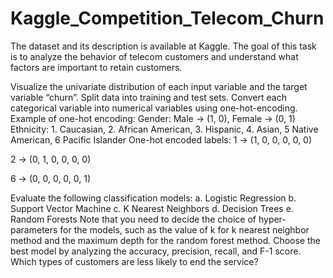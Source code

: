 # Kaggle_Competition_Telecom_Churn
The dataset and its description is available at Kaggle. The goal of this task is to analyze the behavior of telecom customers and understand what factors are important to retain customers.

Visualize the univariate distribution of each input variable and the target variable “churn”.
Split data into training and test sets. Convert each categorical variable into numerical variables using one-hot-encoding. Example of one-hot encoding: Gender: Male -> (1, 0), Female -> (0, 1) Ethnicity: 1. Caucasian, 2. African American, 3. Hispanic, 4. Asian, 5 Native American, 6 Pacific Islander One-hot encoded labels: 1 → (1, 0, 0, 0, 0, 0)
    
   2 → (0, 1, 0, 0, 0, 0)
   
   6 → (0, 0, 0, 0, 0, 1)

Evaluate the following classification models: a. Logistic Regression b. Support Vector Machine c. K Nearest Neighbors d. Decision Trees e. Random Forests Note that you need to decide the choice of hyper-parameters for the models, such as the value of k for k nearest neighbor method and the maximum depth for the random forest method.
Choose the best model by analyzing the accuracy, precision, recall, and F-1 score.
Which types of customers are less likely to end the service?

